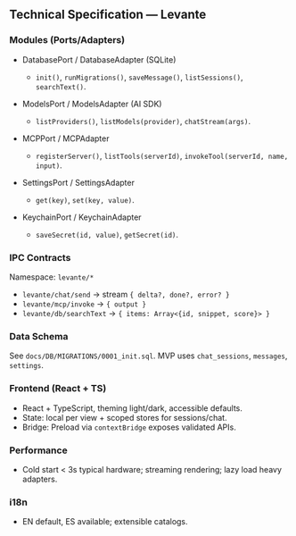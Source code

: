 ## Technical Specification — Levante

### Modules (Ports/Adapters)
- DatabasePort / DatabaseAdapter (SQLite)
  - `init()`, `runMigrations()`, `saveMessage()`, `listSessions()`, `searchText()`.

- ModelsPort / ModelsAdapter (AI SDK)
  - `listProviders()`, `listModels(provider)`, `chatStream(args)`.

- MCPPort / MCPAdapter
  - `registerServer()`, `listTools(serverId)`, `invokeTool(serverId, name, input)`.

- SettingsPort / SettingsAdapter
  - `get(key)`, `set(key, value)`.

- KeychainPort / KeychainAdapter
  - `saveSecret(id, value)`, `getSecret(id)`.

### IPC Contracts
Namespace: `levante/*`
- `levante/chat/send` → stream `{ delta?, done?, error? }`
- `levante/mcp/invoke` → `{ output }`
- `levante/db/searchText` → `{ items: Array<{id, snippet, score}> }`

### Data Schema
See `docs/DB/MIGRATIONS/0001_init.sql`. MVP uses `chat_sessions`, `messages`, `settings`.

### Frontend (React + TS)
- React + TypeScript, theming light/dark, accessible defaults.
- State: local per view + scoped stores for sessions/chat.
- Bridge: Preload via `contextBridge` exposes validated APIs.

### Performance
- Cold start < 3s typical hardware; streaming rendering; lazy load heavy adapters.

### i18n
- EN default, ES available; extensible catalogs.


